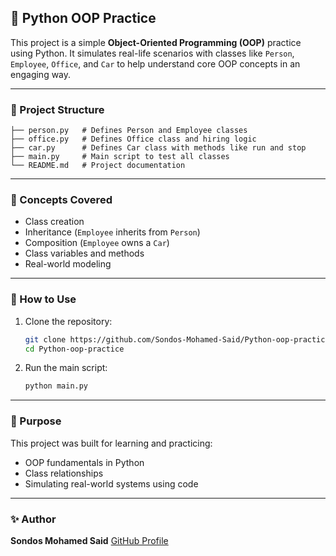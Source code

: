 ## 🐍 Python OOP Practice

This project is a simple **Object-Oriented Programming (OOP)** practice using Python. It simulates real-life scenarios with classes like `Person`, `Employee`, `Office`, and `Car` to help understand core OOP concepts in an engaging way.

---

### 📁 Project Structure

```
├── person.py   # Defines Person and Employee classes
├── office.py   # Defines Office class and hiring logic
├── car.py      # Defines Car class with methods like run and stop
├── main.py     # Main script to test all classes
└── README.md   # Project documentation
```

---

### 🧠 Concepts Covered

* Class creation
* Inheritance (`Employee` inherits from `Person`)
* Composition (`Employee` owns a `Car`)
* Class variables and methods
* Real-world modeling

---

### 🚀 How to Use

1. Clone the repository:

   ```bash
   git clone https://github.com/Sondos-Mohamed-Said/Python-oop-practice.git
   cd Python-oop-practice
   ```

2. Run the main script:

   ```bash
   python main.py
   ```

---

### 🎯 Purpose

This project was built for learning and practicing:

* OOP fundamentals in Python
* Class relationships
* Simulating real-world systems using code

---

### ✨ Author

**Sondos Mohamed Said**
[GitHub Profile](https://github.com/Sondos-Mohamed-Said)
